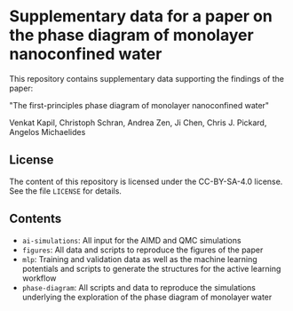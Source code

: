 # Supplementary data for a paper on the phase diagram of monolayer nanoconfined water

This repository contains supplementary data supporting the findings of the paper:

"The first-principles phase diagram of monolayer nanoconfined water"

Venkat Kapil, Christoph Schran, Andrea Zen, Ji Chen, Chris J. Pickard, Angelos Michaelides

## License
The content of this repository is licensed under the CC-BY-SA-4.0 license. See the file
`LICENSE` for details.

## Contents
* `ai-simulations`:
All input for the AIMD and QMC simulations
* `figures`:
All data and scripts to reproduce the figures of the paper
* `mlp`:
Training and validation data as well as the machine learning potentials and scripts to generate the structures for the active learning workflow
* `phase-diagram`:
All scripts and data to reproduce the simulations underlying the exploration of the phase diagram of monolayer water
